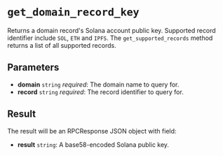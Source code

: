 # `get_domain_record_key`

Returns a domain record's Solana account public key. Supported record identifier include `SOL`, `ETH` and `IPFS`. The `get_supported_records` method returns a list of all supported records.

## Parameters

- **domain** `string` *required*: The domain name to query for.
- **record** `string` *required*: The record identifier to query for.

## Result

The result will be an RPCResponse JSON object with field:

- **result** `string`: A base58-encoded Solana public key.
